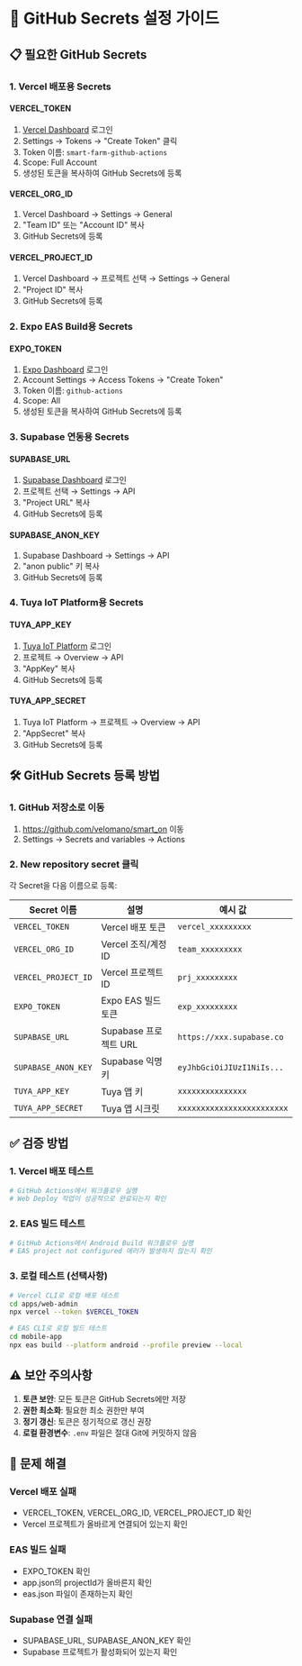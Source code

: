 # 🔐 GitHub Secrets 설정 가이드

## 📋 필요한 GitHub Secrets

### 1. Vercel 배포용 Secrets

#### VERCEL_TOKEN
1. [Vercel Dashboard](https://vercel.com/dashboard) 로그인
2. Settings → Tokens → "Create Token" 클릭
3. Token 이름: `smart-farm-github-actions`
4. Scope: Full Account
5. 생성된 토큰을 복사하여 GitHub Secrets에 등록

#### VERCEL_ORG_ID
1. Vercel Dashboard → Settings → General
2. "Team ID" 또는 "Account ID" 복사
3. GitHub Secrets에 등록

#### VERCEL_PROJECT_ID
1. Vercel Dashboard → 프로젝트 선택 → Settings → General
2. "Project ID" 복사
3. GitHub Secrets에 등록

### 2. Expo EAS Build용 Secrets

#### EXPO_TOKEN
1. [Expo Dashboard](https://expo.dev/) 로그인
2. Account Settings → Access Tokens → "Create Token"
3. Token 이름: `github-actions`
4. Scope: All
5. 생성된 토큰을 복사하여 GitHub Secrets에 등록

### 3. Supabase 연동용 Secrets

#### SUPABASE_URL
1. [Supabase Dashboard](https://supabase.com/dashboard) 로그인
2. 프로젝트 선택 → Settings → API
3. "Project URL" 복사
4. GitHub Secrets에 등록

#### SUPABASE_ANON_KEY
1. Supabase Dashboard → Settings → API
2. "anon public" 키 복사
3. GitHub Secrets에 등록

### 4. Tuya IoT Platform용 Secrets

#### TUYA_APP_KEY
1. [Tuya IoT Platform](https://iot.tuya.com/) 로그인
2. 프로젝트 → Overview → API
3. "AppKey" 복사
4. GitHub Secrets에 등록

#### TUYA_APP_SECRET
1. Tuya IoT Platform → 프로젝트 → Overview → API
2. "AppSecret" 복사
3. GitHub Secrets에 등록

## 🛠️ GitHub Secrets 등록 방법

### 1. GitHub 저장소로 이동
1. https://github.com/velomano/smart_on 이동
2. Settings → Secrets and variables → Actions

### 2. New repository secret 클릭
각 Secret을 다음 이름으로 등록:

| Secret 이름 | 설명 | 예시 값 |
|-------------|------|---------|
| `VERCEL_TOKEN` | Vercel 배포 토큰 | `vercel_xxxxxxxxx` |
| `VERCEL_ORG_ID` | Vercel 조직/계정 ID | `team_xxxxxxxxx` |
| `VERCEL_PROJECT_ID` | Vercel 프로젝트 ID | `prj_xxxxxxxxx` |
| `EXPO_TOKEN` | Expo EAS 빌드 토큰 | `exp_xxxxxxxxx` |
| `SUPABASE_URL` | Supabase 프로젝트 URL | `https://xxx.supabase.co` |
| `SUPABASE_ANON_KEY` | Supabase 익명 키 | `eyJhbGciOiJIUzI1NiIs...` |
| `TUYA_APP_KEY` | Tuya 앱 키 | `xxxxxxxxxxxxxxx` |
| `TUYA_APP_SECRET` | Tuya 앱 시크릿 | `xxxxxxxxxxxxxxxxxxxxxxxx` |

## ✅ 검증 방법

### 1. Vercel 배포 테스트
```bash
# GitHub Actions에서 워크플로우 실행
# Web Deploy 작업이 성공적으로 완료되는지 확인
```

### 2. EAS 빌드 테스트
```bash
# GitHub Actions에서 Android Build 워크플로우 실행
# EAS project not configured 에러가 발생하지 않는지 확인
```

### 3. 로컬 테스트 (선택사항)
```bash
# Vercel CLI로 로컬 배포 테스트
cd apps/web-admin
npx vercel --token $VERCEL_TOKEN

# EAS CLI로 로컬 빌드 테스트
cd mobile-app
npx eas build --platform android --profile preview --local
```

## ⚠️ 보안 주의사항

1. **토큰 보안**: 모든 토큰은 GitHub Secrets에만 저장
2. **권한 최소화**: 필요한 최소 권한만 부여
3. **정기 갱신**: 토큰은 정기적으로 갱신 권장
4. **로컬 환경변수**: `.env` 파일은 절대 Git에 커밋하지 않음

## 🔧 문제 해결

### Vercel 배포 실패
- VERCEL_TOKEN, VERCEL_ORG_ID, VERCEL_PROJECT_ID 확인
- Vercel 프로젝트가 올바르게 연결되어 있는지 확인

### EAS 빌드 실패
- EXPO_TOKEN 확인
- app.json의 projectId가 올바른지 확인
- eas.json 파일이 존재하는지 확인

### Supabase 연결 실패
- SUPABASE_URL, SUPABASE_ANON_KEY 확인
- Supabase 프로젝트가 활성화되어 있는지 확인
